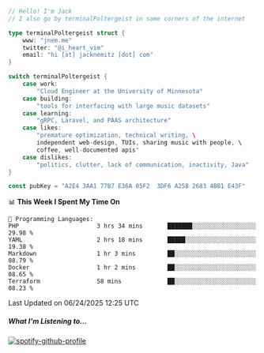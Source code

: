 ```go
// Hello! I'm Jack
// I also go by terminalPoltergeist in some corners of the internet

type terminalPoltergeist struct {
    www: "jnem.me"
    twitter: "@i_heart_vim"
    email: "hi [at] jacknemitz [dot] com"
}

switch terminalPoltergeist {
    case work:
        "Cloud Engineer at the University of Minnesota"
    case building:
        "tools for interfacing with large music datasets"
    case learning:
        "gRPC, Laravel, and PAAS architecture"
    case likes:
        "premature optimization, technical writing, \
        independent web-design, TUIs, sharing music with people, \
        coffee, well-documented apis"
    case dislikes:
        "politics, clutter, lack of communication, inactivity, Java"
}

const pubKey = "A2E4 3AA1 77B7 E36A 05F2  3DF6 A25B 2683 4BB1 E43F"
```

<!--START_SECTION:waka-->
📊 **This Week I Spent My Time On** 

```text
💬 Programming Languages: 
PHP                      3 hrs 34 mins       ███████░░░░░░░░░░░░░░░░░░   29.98 % 
YAML                     2 hrs 18 mins       █████░░░░░░░░░░░░░░░░░░░░   19.38 % 
Markdown                 1 hr 3 mins         ██░░░░░░░░░░░░░░░░░░░░░░░   08.79 % 
Docker                   1 hr 2 mins         ██░░░░░░░░░░░░░░░░░░░░░░░   08.65 % 
Terraform                58 mins             ██░░░░░░░░░░░░░░░░░░░░░░░   08.23 % 
```


 Last Updated on 06/24/2025 12:25 UTC
<!--END_SECTION:waka-->

##### What I'm Listening to...

[![spotify-github-profile](https://jnem.me/listening-item?maxAge=2592000)](https://jnem.me/listening)
